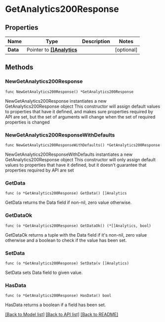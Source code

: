 # GetAnalytics200Response

## Properties

Name | Type | Description | Notes
------------ | ------------- | ------------- | -------------
**Data** | Pointer to [**[]Analytics**](Analytics.md) |  | [optional] 

## Methods

### NewGetAnalytics200Response

`func NewGetAnalytics200Response() *GetAnalytics200Response`

NewGetAnalytics200Response instantiates a new GetAnalytics200Response object
This constructor will assign default values to properties that have it defined,
and makes sure properties required by API are set, but the set of arguments
will change when the set of required properties is changed

### NewGetAnalytics200ResponseWithDefaults

`func NewGetAnalytics200ResponseWithDefaults() *GetAnalytics200Response`

NewGetAnalytics200ResponseWithDefaults instantiates a new GetAnalytics200Response object
This constructor will only assign default values to properties that have it defined,
but it doesn't guarantee that properties required by API are set

### GetData

`func (o *GetAnalytics200Response) GetData() []Analytics`

GetData returns the Data field if non-nil, zero value otherwise.

### GetDataOk

`func (o *GetAnalytics200Response) GetDataOk() (*[]Analytics, bool)`

GetDataOk returns a tuple with the Data field if it's non-nil, zero value otherwise
and a boolean to check if the value has been set.

### SetData

`func (o *GetAnalytics200Response) SetData(v []Analytics)`

SetData sets Data field to given value.

### HasData

`func (o *GetAnalytics200Response) HasData() bool`

HasData returns a boolean if a field has been set.


[[Back to Model list]](../README.md#documentation-for-models) [[Back to API list]](../README.md#documentation-for-api-endpoints) [[Back to README]](../README.md)


